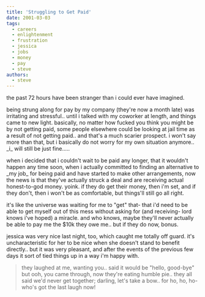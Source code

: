 ```yaml
---
title: 'Struggling to Get Paid'
date: 2001-03-03
tags:
  - careers
  - enlightenment
  - frustration
  - jessica
  - jobs
  - money
  - pay
  - steve
authors:
  - steve
---
```


the past 72 hours have been stranger than i could ever have imagined.

being strung along for pay by my company (they're now a month late) was irritating and stressful.. until i talked with my coworker at length, and things came to new light. basically, no matter how fucked you think you might be by not getting paid, some people elsewhere could be looking at jail time as a result of not getting paid.. and that's a much scarier prospect. i won't say more than that, but i basically do not worry for my own situation anymore.. \_i\_ will still be just fine.....

when i decided that i couldn't wait to be paid any longer, that it wouldn't happen any time soon, when i actually committed to finding an alternative to \_my job\_ for being paid and have started to make other arrangements, now the news is that they've actually struck a deal and are receiving actual honest-to-god money. yoink. if they do get their money, then i'm set, and if they don't, then i won't be as comfortable, but things'll still go all right.

it's like the universe was waiting for me to "get" that- that i'd need to be able to get myself out of this mess without asking for (and receiving- lord knows i've hoped) a miracle. and who knows, maybe they'll never actually be able to pay me the $10k they owe me.. but if they do now, bonus.

jessica was very nice last night, too, which caught me totally off guard. it's uncharacteristic for her to be nice when she doesn't stand to benefit directly.. but it was very pleasant, and after the events of the previous few days it sort of tied things up in a way i'm happy with.

> they laughed at me, wanting you.. said it would be "hello, good-bye" but ooh, you came through, now they're eating humble pie.. they all said we'd never get together; darling, let's take a bow.. for ho, ho, ho- who's got the last laugh now!
